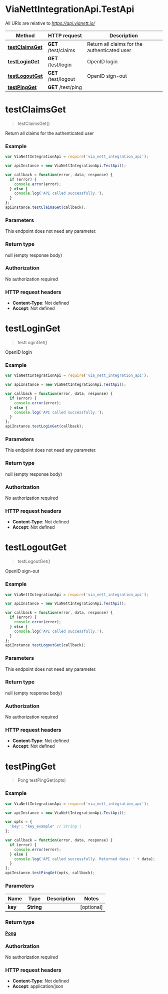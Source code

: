 # ViaNettIntegrationApi.TestApi

All URIs are relative to *https://api.vianett.io/*

Method | HTTP request | Description
------------- | ------------- | -------------
[**testClaimsGet**](TestApi.md#testClaimsGet) | **GET** /test/claims | Return all claims for the authenticated user
[**testLoginGet**](TestApi.md#testLoginGet) | **GET** /test/login | OpenID login
[**testLogoutGet**](TestApi.md#testLogoutGet) | **GET** /test/logout | OpenID sign-out
[**testPingGet**](TestApi.md#testPingGet) | **GET** /test/ping | 


<a name="testClaimsGet"></a>
# **testClaimsGet**
> testClaimsGet()

Return all claims for the authenticated user

### Example
```javascript
var ViaNettIntegrationApi = require('via_nett_integration_api');

var apiInstance = new ViaNettIntegrationApi.TestApi();

var callback = function(error, data, response) {
  if (error) {
    console.error(error);
  } else {
    console.log('API called successfully.');
  }
};
apiInstance.testClaimsGet(callback);
```

### Parameters
This endpoint does not need any parameter.

### Return type

null (empty response body)

### Authorization

No authorization required

### HTTP request headers

 - **Content-Type**: Not defined
 - **Accept**: Not defined

<a name="testLoginGet"></a>
# **testLoginGet**
> testLoginGet()

OpenID login

### Example
```javascript
var ViaNettIntegrationApi = require('via_nett_integration_api');

var apiInstance = new ViaNettIntegrationApi.TestApi();

var callback = function(error, data, response) {
  if (error) {
    console.error(error);
  } else {
    console.log('API called successfully.');
  }
};
apiInstance.testLoginGet(callback);
```

### Parameters
This endpoint does not need any parameter.

### Return type

null (empty response body)

### Authorization

No authorization required

### HTTP request headers

 - **Content-Type**: Not defined
 - **Accept**: Not defined

<a name="testLogoutGet"></a>
# **testLogoutGet**
> testLogoutGet()

OpenID sign-out

### Example
```javascript
var ViaNettIntegrationApi = require('via_nett_integration_api');

var apiInstance = new ViaNettIntegrationApi.TestApi();

var callback = function(error, data, response) {
  if (error) {
    console.error(error);
  } else {
    console.log('API called successfully.');
  }
};
apiInstance.testLogoutGet(callback);
```

### Parameters
This endpoint does not need any parameter.

### Return type

null (empty response body)

### Authorization

No authorization required

### HTTP request headers

 - **Content-Type**: Not defined
 - **Accept**: Not defined

<a name="testPingGet"></a>
# **testPingGet**
> Pong testPingGet(opts)



### Example
```javascript
var ViaNettIntegrationApi = require('via_nett_integration_api');

var apiInstance = new ViaNettIntegrationApi.TestApi();

var opts = { 
  'key': "key_example" // String | 
};

var callback = function(error, data, response) {
  if (error) {
    console.error(error);
  } else {
    console.log('API called successfully. Returned data: ' + data);
  }
};
apiInstance.testPingGet(opts, callback);
```

### Parameters

Name | Type | Description  | Notes
------------- | ------------- | ------------- | -------------
 **key** | **String**|  | [optional] 

### Return type

[**Pong**](Pong.md)

### Authorization

No authorization required

### HTTP request headers

 - **Content-Type**: Not defined
 - **Accept**: application/json

